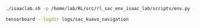 ```bash
./isaaclab.sh -p /home/lab/RL/src/rl_sac_env_isaac_lab/scripts/env.py --enable_cameras 
```

```bash
tensorboard --logdir logs/sac_kuavo_navigation 
```